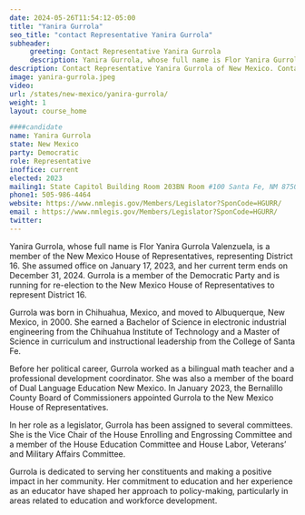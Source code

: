 ```yaml
---
date: 2024-05-26T11:54:12-05:00
title: "Yanira Gurrola"
seo_title: "contact Representative Yanira Gurrola"
subheader:
     greeting: Contact Representative Yanira Gurrola
     description: Yanira Gurrola, whose full name is Flor Yanira Gurrola Valenzuela, is a member of the New Mexico House of Representatives, representing District 16. She assumed office on January 17, 2023, and her current term ends on December 31, 2024.
description: Contact Representative Yanira Gurrola of New Mexico. Contact information for Yanira Gurrola includes email address, phone number, and mailing address.
image: yanira-gurrola.jpeg
video:
url: /states/new-mexico/yanira-gurrola/
weight: 1
layout: course_home

####candidate
name: Yanira Gurrola
state: New Mexico
party: Democratic
role: Representative
inoffice: current
elected: 2023
mailing1: State Capitol Building Room 203BN Room #100 Santa Fe, NM 87501
phone1: 505-986-4464
website: https://www.nmlegis.gov/Members/Legislator?SponCode=HGURR/
email : https://www.nmlegis.gov/Members/Legislator?SponCode=HGURR/
twitter: 
---
```

Yanira Gurrola, whose full name is Flor Yanira Gurrola Valenzuela, is a member of the New Mexico House of Representatives, representing District 16. She assumed office on January 17, 2023, and her current term ends on December 31, 2024. Gurrola is a member of the Democratic Party and is running for re-election to the New Mexico House of Representatives to represent District 16.

Gurrola was born in Chihuahua, Mexico, and moved to Albuquerque, New Mexico, in 2000. She earned a Bachelor of Science in electronic industrial engineering from the Chihuahua Institute of Technology and a Master of Science in curriculum and instructional leadership from the College of Santa Fe.

Before her political career, Gurrola worked as a bilingual math teacher and a professional development coordinator. She was also a member of the board of Dual Language Education New Mexico. In January 2023, the Bernalillo County Board of Commissioners appointed Gurrola to the New Mexico House of Representatives.

In her role as a legislator, Gurrola has been assigned to several committees. She is the Vice Chair of the House Enrolling and Engrossing Committee and a member of the House Education Committee and House Labor, Veterans’ and Military Affairs Committee.

Gurrola is dedicated to serving her constituents and making a positive impact in her community. Her commitment to education and her experience as an educator have shaped her approach to policy-making, particularly in areas related to education and workforce development.

